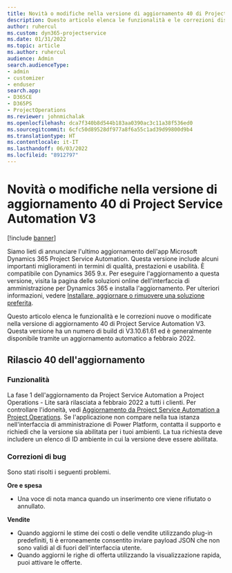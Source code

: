 ```yaml
---
title: Novità o modifiche nella versione di aggiornamento 40 di Project Service Automation V3
description: Questo articolo elenca le funzionalità e le correzioni disponibili nella versione di aggiornamento 40 di Microsoft Dynamics 365 Project Service Automation V3.
author: ruhercul
ms.custom: dyn365-projectservice
ms.date: 01/31/2022
ms.topic: article
ms.author: ruhercul
audience: Admin
search.audienceType:
- admin
- customizer
- enduser
search.app:
- D365CE
- D365PS
- ProjectOperations
ms.reviewer: johnmichalak
ms.openlocfilehash: dca7f340b8d544b183aa0390ac3c11a38f536ed0
ms.sourcegitcommit: 6cfc50d89528df977a8f6a55c1ad39d99800d9b4
ms.translationtype: HT
ms.contentlocale: it-IT
ms.lasthandoff: 06/03/2022
ms.locfileid: "8912797"
---
```

# <a name="whats-new-or-changed-in-project-service-automation-update-release-40-v3"></a>Novità o modifiche nella versione di aggiornamento 40 di Project Service Automation V3

[!include [banner](../includes/psa-now-project-operations.md)]

Siamo lieti di annunciare l'ultimo aggiornamento dell'app Microsoft Dynamics 365 Project Service Automation. Questa versione include alcuni importanti miglioramenti in termini di qualità, prestazioni e usabilità. È compatibile con Dynamics 365 9.x. Per eseguire l'aggiornamento a questa versione, visita la pagina delle soluzioni online dell'interfaccia di amministrazione per Dynamics 365 e installa l'aggiornamento. Per ulteriori informazioni, vedere [Installare, aggiornare o rimuovere una soluzione preferita](/power-platform/admin/install-remove-preferred-solution).

Questo articolo elenca le funzionalità e le correzioni nuove o modificate nella versione di aggiornamento 40 di Project Service Automation V3. Questa versione ha un numero di build di V3.10.61.61 ed è generalmente disponibile tramite un aggiornamento automatico a febbraio 2022.

## <a name="update-release-40"></a>Rilascio 40 dell'aggiornamento

### <a name="features"></a>Funzionalità
La fase 1 dell'aggiornamento da Project Service Automation a Project Operations - Lite sarà rilasciata a febbraio 2022 a tutti i clienti. Per controllare l'idoneità, vedi [Aggiornamento da Project Service Automation a Project Operations](upgrade-project-operations-non-stocked.md). Se l'applicazione non compare nella tua istanza nell'interfaccia di amministrazione di Power Platform, contatta il supporto e richiedi che la versione sia abilitata per i tuoi ambienti. La tua richiesta deve includere un elenco di ID ambiente in cui la versione deve essere abilitata.

### <a name="bug-fixes"></a>Correzioni di bug

Sono stati risolti i seguenti problemi.

**Ore e spesa**
- Una voce di nota manca quando un inserimento ore viene rifiutato o annullato. 

**Vendite**

- Quando aggiorni le stime dei costi o delle vendite utilizzando plug-in predefiniti, ti è erroneamente consentito inviare payload JSON che non sono validi al di fuori dell'interfaccia utente.
- Quando aggiorni le righe di offerta utilizzando la visualizzazione rapida, puoi attivare le offerte.
